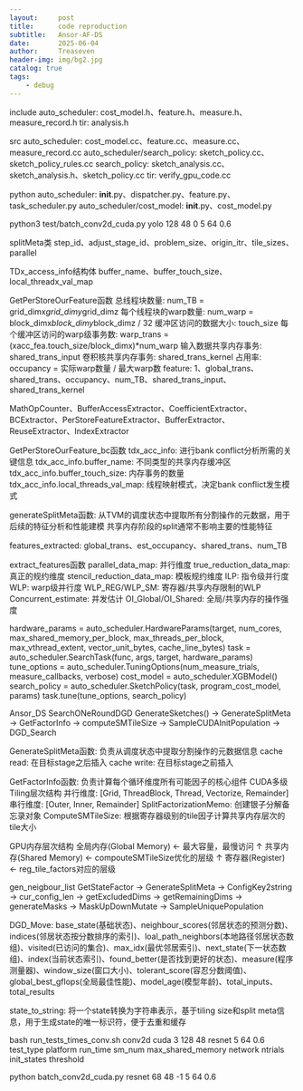 ```yaml
---
layout:     post
title:      code reproduction
subtitle:   Ansor-AF-DS
date:       2025-06-04
author:     Treaseven
header-img: img/bg2.jpg
catalog: true
tags:
    - debug
---
```


include
auto_scheduler: cost_model.h、feature.h、measure.h、measure_record.h
tir: analysis.h

src
auto_scheduler: cost_model.cc、feature.cc、measure.cc、measure_record.cc
auto_scheduler/search_policy: sketch_policy.cc、sketch_policy_rules.cc
search_policy: sketch_analysis.cc、sketch_analysis.h、sketch_policy.cc
tir: verify_gpu_code.cc


python
auto_scheduler: __init__.py、dispatcher.py、feature.py、task_scheduler.py
auto_scheduler/cost_model: __init__.py、cost_model.py


python3 test/batch_conv2d_cuda.py yolo 128 48 0 5 64 0.6


splitMeta类
step_id、adjust_stage_id、problem_size、origin_itr、tile_sizes、parallel

TDx_access_info结构体
buffer_name、buffer_touch_size、local_threadx_val_map


GetPerStoreOurFeature函数
总线程块数量: num_TB = grid_dimx*grid_dimy*grid_dimz
每个线程块的warp数量: num_warp = block_dimx*block_dimy*block_dimz / 32
缓冲区访问的数据大小: touch_size
每个缓冲区访问的warp级事务数: warp_trans = (xacc_fea.touch_size/block_dimx)*num_warp
输入数据共享内存事务: shared_trans_input
卷积核共享内存事务: shared_trans_kernel
占用率: occupancy = 实际warp数量 / 最大warp数
feature: 1、global_trans、shared_trans、occupancy、num_TB、shared_trans_input、shared_trans_kernel


MathOpCounter、BufferAccessExtractor、CoefficientExtractor、BCExtractor、PerStoreFeatureExtractor、BufferExtractor、ReuseExtractor、IndexExtractor


GetPerStoreOurFeature_bc函数
tdx_acc_info: 进行bank conflict分析所需的关键信息
tdx_acc_info.buffer_name: 不同类型的共享内存缓冲区
tdx_acc_info.buffer_touch_size: 内存事务的数量
tdx_acc_info.local_threads_val_map: 线程映射模式，决定bank conflict发生模式


generateSplitMeta函数: 从TVM的调度状态中提取所有分割操作的元数据，用于后续的特征分析和性能建模
共享内存阶段的split通常不影响主要的性能特征


features_extracted: global_trans、est_occupancy、shared_trans、num_TB


extract_features函数
parallel_data_map: 并行维度
true_reduction_data_map: 真正的规约维度
stencil_reduction_data_map: 模板规约维度
ILP: 指令级并行度
WLP: warp级并行度
WLP_REG/WLP_SM: 寄存器/共享内存限制的WLP
Concurrent_estimate: 并发估计
OI_Global/OI_Shared: 全局/共享内存的操作强度


hardware_params = auto_scheduler.HardwareParams(target, num_cores, max_shared_memory_per_block, max_threads_per_block, max_vthread_extent, vector_unit_bytes, cache_line_bytes)
task = auto_scheduler.SearchTask(func, args, target, hardware_params)
tune_options = auto_scheduler.TuningOptions(num_measure_trials, measure_callbacks, verbose)
cost_model = auto_scheduler.XGBModel()
search_policy = auto_scheduler.SketchPolicy(task, program_cost_model, params)
task.tune(tune_options, search_policy)


Ansor_DS
SearchONeRoundDGD
GenerateSketches() → GenerateSplitMeta → GetFactorInfo → computeSMTileSize → SampleCUDAInitPopulation → DGD_Search


GenerateSplitMeta函数: 负责从调度状态中提取分割操作的元数据信息
cache read: 在目标stage之后插入
cache write: 在目标stage之前插入


GetFactorInfo函数: 负责计算每个循环维度所有可能因子的核心组件
CUDA多级Tiling层次结构
并行维度: [Grid, ThreadBlock, Thread, Vectorize, Remainder]
串行维度: [Outer, Inner, Remainder]
SplitFactorizationMemo: 创建银子分解备忘录对象
ComputeSMTileSize: 根据寄存器级别的tile因子计算共享内存层次的tile大小

GPU内存层次结构
全局内存(Global Memory) ← 最大容量，最慢访问
    ↑
共享内存(Shared Memory) ← compouteSMTileSize优化的层级
    ↑
寄存器(Register)        ← reg_tile_factors对应的层级

gen_neigbour_list
GetStateFactor → GenerateSplitMeta → ConfigKey2string → cur_config_len → getExcludedDims → getRemainingDims → generateMasks → MaskUpDownMutate → SampleUniquePopulation


DGD_Move: base_state(基础状态)、neighbour_scores(邻居状态的预测分数)、indices(邻居状态按分数排序的索引)、loal_path_neighbors(本地路径邻居状态数组)、visited(已访问的集合)、max_idx(最优邻居索引)、next_state(下一状态数组)、index(当前状态索引)、found_better(是否找到更好的状态)、measure(程序测量器)、window_size(窗口大小)、tolerant_score(容忍分数阈值)、global_best_gflops(全局最佳性能)、model_age(模型年龄)、total_inputs、total_results


state_to_string: 将一个state转换为字符串表示，基于tiling size和split meta信息，用于生成state的唯一标识符，便于去重和缓存



bash run_tests_times_conv.sh conv2d       cuda       3          128         48                  resnet      5       64              0.6
                             test_type   platform   run_time   sm_num      max_shared_memory    network   ntrials   init_states     threshold


python batch_conv2d_cuda.py resnet 68 48 -1 5 64 0.6



